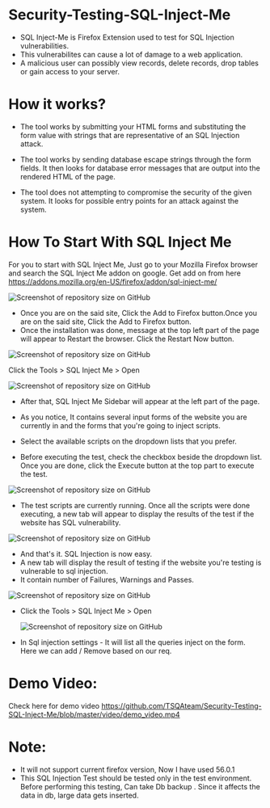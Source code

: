 # Security-Testing-SQL-Inject-Me
- SQL Inject-Me is Firefox Extension used to test for SQL Injection vulnerabilities.
- This vulnerabilites can cause a lot of damage to a web application. 
- A malicious user can possibly view records, delete records, drop tables or gain access to your server. 

# How it works?
 - The tool works by submitting your HTML forms and substituting the form value with strings that are representative of an SQL Injection attack.

 - The tool works by sending database escape strings through the form fields. It then looks for database error messages that are output into the rendered HTML of the page.

 - The tool does not attempting to compromise the security of the given system. It looks for possible entry points for an attack against the system.


# How To Start With SQL Inject Me
For you to start with SQL Inject Me, Just go to your Mozilla Firefox browser and search the SQL   Inject Me addon on google.
   Get add on from here
 https://addons.mozilla.org/en-US/firefox/addon/sql-inject-me/
 
  ![Screenshot of repository size on GitHub](https://github.com/TSQAteam/Security-Testing-SQL-Inject-Me/blob/master/images/1.png)
  
   - Once you are on the said site, Click the Add to Firefox button.Once you are on the said site, Click  the Add to Firefox button.
   - Once the installation was done, message at the top left part of the page will appear to Restart the browser. Click the Restart Now  button.
   
   ![Screenshot of repository size on GitHub](https://github.com/TSQAteam/Security-Testing-SQL-Inject-Me/blob/master/images/1_2.png)
   
   
   Click  the Tools > SQL Inject Me > Open
   
   ![Screenshot of repository size on GitHub](https://github.com/TSQAteam/Security-Testing-SQL-Inject-Me/blob/master/images/2.png)
 
   - After that,  SQL Inject Me Sidebar will appear at the left part of the page.
   - As you notice, It contains several input forms of the website you are currently in and the forms that you're going to inject scripts. 
      
   - Select the available scripts on the dropdown lists that you prefer. 
   - Before executing the test, check the checkbox beside the dropdown list. Once you are done, click the Execute button at the top part to execute the test.
   
   
   
  ![Screenshot of repository size on GitHub](https://github.com/TSQAteam/Security-Testing-SQL-Inject-Me/blob/master/images/3.png)

   - The test scripts are currently running. Once all the scripts were done executing, a new tab will appear to display the results of the test if the website has SQL vulnerability.
   
  ![Screenshot of repository size on GitHub](https://github.com/TSQAteam/Security-Testing-SQL-Inject-Me/blob/master/images/4.png)
  
  
   - And that's it. SQL Injection is now easy. 
   - A new tab will display the result of testing if the website you're testing is vulnerable to sql injection. 
   - It contain number of Failures, Warnings and Passes.
  
  
   ![Screenshot of repository size on GitHub](https://github.com/TSQAteam/Security-Testing-SQL-Inject-Me/blob/master/images/5.png)
   
   - Click  the Tools > SQL Inject Me > Open
   
      ![Screenshot of repository size on GitHub](https://github.com/TSQAteam/Security-Testing-SQL-Inject-Me/blob/master/images/6.png)
      
   -  In Sql injection settings  - It will list all the queries inject on the form. Here we can add / Remove based on our req.
   
   
   # Demo Video:
   
   Check here for demo video
    https://github.com/TSQAteam/Security-Testing-SQL-Inject-Me/blob/master/video/demo_video.mp4
   
   
   # Note:
   - It will not support current firefox version, Now I have used 56.0.1
   - This SQL Injection Test should be tested only in the test environment. Before performing this testing, Can take Db backup . Since it affects the data in db, large data gets inserted.
   
